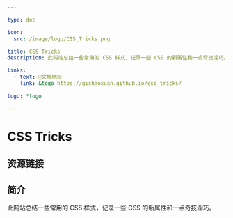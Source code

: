 ```yaml
---

type: doc

icon:
  src: /image/logo/CSS_Tricks.png

title: CSS Tricks
description: 此网站总结一些常用的 CSS 样式，记录一些 CSS 的新属性和一点奇技淫巧。

links:
  - text: 📖文档地址
    link: &togo https://qishaoxuan.github.io/css_tricks/

togo: *togo

---
```


<ShowLogo />

# CSS Tricks

<ShowBreadcrumb />

## 资源链接

<ShowLinks />

## 简介

此网站总结一些常用的 CSS 样式，记录一些 CSS 的新属性和一点奇技淫巧。